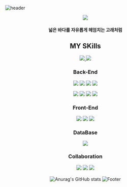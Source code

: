 ![header](https://capsule-render.vercel.app/api?type=Waving&color=gradient&customColorList=0,2,2,5,26&height=200&text=Gyudong%20Git&fontAlign=70&stroke=auto&strokeWidth=2)
<br>


<div align="center">
  <img src="https://cdn.pixabay.com/photo/2016/11/22/19/33/whale-1850235__340.jpg"/>
<h4>넓은 바다를 자유롭게 헤엄치는 고래처럼</h4>
  <h2>MY SKills</h2>
<a href="https://blog.naver.com/wjdrbehd1174">

<img src="https://img.shields.io/badge/Naver BLOG-6DB33F?style=for-the-badge&logo=Bloglovin&logoColor=white"/>
</a>
<a href="https://blog.naver.com/wjdrbehd1174">
<img src="https://img.shields.io/badge/Gmail-EA4335?style=for-the-badge&logo=gmail&logoColor=white"/>
</a>



### Back-End
<img src="https://img.shields.io/badge/JAVA-007396?style=for-the-badge&logo=JAVA&logoColor=white"/> <img src="https://img.shields.io/badge/Spring-6DB33F?style=for-the-badge&logo=Spring&logoColor=white"/> <img src="https://img.shields.io/badge/Spring Boot-6DB33F?style=for-the-badge&logo=Spring Boot&logoColor=white">
  <img src="https://img.shields.io/badge/Spring Security-6DB33F?style=for-the-badge&logo=Spring Security&logoColor=white">

<img src="https://img.shields.io/badge/Android-3DDC84?style=for-the-badge&logo=Android&logoColor=white"/> <img src="https://img.shields.io/badge/Flutter-02569B?style=for-the-badge&logo=Flutter&logoColor=white"/> <img src="https://img.shields.io/badge/javascript-F7DF1E?style=for-the-badge&logo=javascript&logoColor=black"/> <img src="https://img.shields.io/badge/jquery-0769AD?style=for-the-badge&logo=jquery&logoColor=whit"/>
<br>

### Front-End
<img src="https://img.shields.io/badge/html-E34F26?style=for-the-badge&logo=html5&logoColor=white"/> <img src="https://img.shields.io/badge/css-1572B6?style=for-the-badge&logo=css3&logoColor=white"/> <img src="https://img.shields.io/badge/Bootstrap-7952B3?style=for-the-badge&logo=Bootstrap&logoColor=white"/>
<br>

### DataBase
<img src="https://img.shields.io/badge/mysql-4479A1?style=for-the-badge&logo=mysql&logoColor=white"/>

### Collaboration
<img src="https://img.shields.io/badge/GitHub-181717?style=for-the-badge&logo=GitHub&logoColor=white"/> <img src="https://img.shields.io/badge/Git-F05032?style=for-the-badge&logo=Git&logoColor=white"/> <img src="https://img.shields.io/badge/Trello-0052CC?style=for-the-badge&logo=Trello&logoColor=white"/>
<br><br>
![Anurag's GitHub stats](https://github-readme-stats.vercel.app/api?username=Gyudong0920&show_icons=true&theme=radical)
![Footer](https://capsule-render.vercel.app/api?type=waving&color=gradient&customColorList=0,2,2,5,26&height=200&section=footer)
<div>

